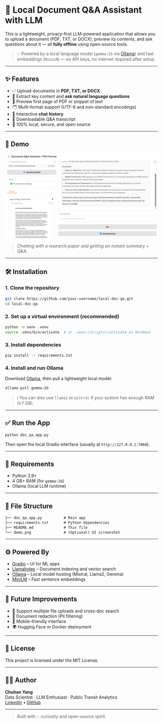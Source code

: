 # 📄 Local Document Q&A Assistant with LLM

This is a lightweight, privacy-first LLM-powered application that allows you to upload a document (PDF, TXT, or DOCX), preview its contents, and ask questions about it — all **fully offline** using open-source tools.

> 💡 Powered by a local language model (`gemma:2b` via [Ollama](https://ollama.com)) and fast embeddings (`MiniLM`) — no API keys, no internet required after setup.

---

## ✨ Features

- ✅ Upload documents in **PDF, TXT, or DOCX**
- 🧠 Extract key content and **ask natural language questions**
- 📸 Preview first page of PDF or snippet of text
- 🗂️ Multi-format support (UTF-8 and non-standard encodings)
- 💬 Interactive **chat history**
- 📎 Downloadable Q&A transcript
- 🔐 100% local, secure, and open source

---

## 🚀 Demo

![Demo Screenshot](https://github.com/ChuhanYang/Document_QA_Assistant_Gradio/blob/756653d4823fd022ae97b8b0dfaa28d2d0afe64e/demo_preview.png)  
> *Chatting with a research paper and getting an instant summary + Q&A.*

---

## 🛠 Installation

### 1. Clone the repository

```bash
git clone https://github.com/your-username/local-doc-qa.git
cd local-doc-qa
```

### 2. Set up a virtual environment (recommended)

```bash
python -m venv .venv
source .venv/bin/activate  # or .venv\\Scripts\\activate on Windows
```

### 3. Install dependencies

```bash
pip install -r requirements.txt
```

### 4. Install and run Ollama

Download [Ollama](https://ollama.com/download), then pull a lightweight local model:

```bash
ollama pull gemma:2b
```

> ℹ️ You can also use `llama2` or `mistral` if your system has enough RAM (≥7 GB).

---

## ✅ Run the App

```bash
python doc_qa_app.py
```

Then open the local Gradio interface (usually at `http://127.0.0.1:7860`).

---

## 🧪 Requirements

- Python 3.9+
- 4 GB+ RAM (for `gemma:2b`)
- Ollama (local LLM runtime)

---

## 📂 File Structure

```
├── doc_qa_app.py          # Main app
├── requirements.txt       # Python dependencies
├── README.md              # This file
└── demo.png               # (Optional) UI screenshot
```

---

## ⚙️ Powered By

- [Gradio](https://gradio.app) – UI for ML apps
- [LlamaIndex](https://github.com/jerryjliu/llama_index) – Document indexing and vector search
- [Ollama](https://ollama.com) – Local model hosting (Mistral, Llama2, Gemma)
- [MiniLM](https://huggingface.co/sentence-transformers/all-MiniLM-L6-v2) – Fast sentence embeddings

---

## 🧠 Future Improvements

- 🔄 Support multiple file uploads and cross-doc search
- 🔐 Document redaction (PII filtering)
- 📱 Mobile-friendly interface
- 🌍 Hugging Face or Docker deployment

---

## 📃 License

This project is licensed under the MIT License.

---

## 🙋‍♂️ Author

**Chuhan Yang**  
Data Scientist · LLM Enthusiast · Public Transit Analytics  
[LinkedIn](https://www.linkedin.com/in/your-profile) • [GitHub](https://github.com/your-username)

---

> Built with 💡 curiosity and open-source spirit.
```

